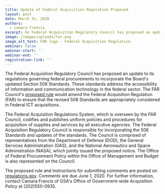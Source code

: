```yaml
---
title: Update of Federal Acquisition Regulation Proposed
layout: post
date: March 31, 2020
authors:
  - camara-francis
excerpt: he Federal Acquisition Regulatory Council has proposed an update to its regulations governing federal procurements to incorporate the Board's updated Section 508 Standards.
image: /images/uploads/far.png
image_alt_text: FAR logo - Federal Acquisition Regulation
webinar: false
webinar-start: ''
webinar-end: ''
registration-link: ''
---
```


The Federal Acquisition Regulatory Council has proposed an update to its regulations governing federal procurements to incorporate
the Board's updated Section 508 Standards.
These standards address the accessibility of information and communication technology in the federal sector.
The FAR Council's [proposed rule](https://www.federalregister.gov/d/2020-05867) would amend the Federal Acquisition Regulation (FAR) to ensure that the revised
508 Standards are appropriately considered in Federal ICT acquisitions.

The Federal Acquisition Regulations System, which is overseen by the FAR Council, codifies and publishes uniform policies and
procedures for acquisition of supplies and services by all executive agencies.
The Federal Acquisition Regulatory Council is responsible for incorporating the 508 Standards and updates of the standards.
The Council is comprised of representatives from the Department of Defense (DOD), the General Services Administration (GAS),
and the National Aeronautics and Space Administration (NASA), which jointly issued the proposed notice.
The Office of Federal Procurement Policy within the Office of Management and Budget is also represented on the Council.

The proposed rule and instructions for submitting comments are posted on [regulations.gov](https://www.regulations.gov/document?D=DOD_FRDOC_0001-4811).
Comments are due June 1, 2020.
For further information, contact Camara Francis of GSA's Office of Government-wide Acquisition Policy at (202)550-0935.
